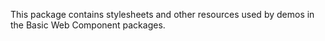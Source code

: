 This package contains stylesheets and other resources used by demos in the
Basic Web Component packages.
